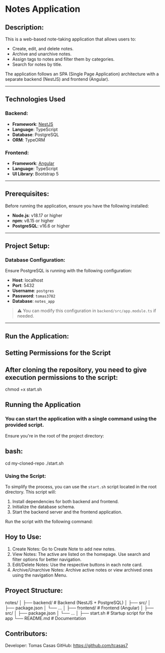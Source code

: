 # Notes Application

## Description:
This is a web-based note-taking application that allows users to:
- Create, edit, and delete notes.
- Archive and unarchive notes.
- Assign tags to notes and filter them by categories.
- Search for notes by title.

The application follows an SPA (Single Page Application) architecture with a separate backend (NestJS) and frontend (Angular).

---

## Technologies Used

### Backend:
- **Framework**: [NestJS](https://nestjs.com/)
- **Language**: TypeScript
- **Database**: PostgreSQL
- **ORM**: TypeORM

### Frontend:
- **Framework**: [Angular](https://angular.io/)
- **Language**: TypeScript
- **UI Library**: Bootstrap 5

---

## Prerequisites:
Before running the application, ensure you have the following installed:
- **Node.js**: v18.17 or higher
- **npm**: v8.15 or higher
- **PostgreSQL**: v16.6 or higher

---

## Project Setup:

### Database Configuration:
Ensure PostgreSQL is running with the following configuration:
- **Host**: localhost  
- **Port**: 5432  
- **Username**: `postgres`  
- **Password**: `tomas3782`  
- **Database**: `notes_app`  

> ⚠️ You can modify this configuration in `backend/src/app.module.ts` if needed.




---

## Run the Application:

## Setting Permissions for the Script
## After cloning the repository, you need to give execution permissions to the script:

chmod +x start.sh

## Running the Application
### You can start the application with a single command using the provided script.

Ensure you're in the root of the project directory:
## bash: 
cd my-cloned-repo
./start.sh

### Using the Script:
To simplify the process, you can use the `start.sh` script located in the root directory. This script will:
1. Install dependencies for both backend and frontend.
2. Initialize the database schema.
3. Start the backend server and the frontend application.

Run the script with the following command:

## Hoy to Use:
1. Create Notes: Go to Create Note to add new notes.
2. View Notes: The active are listed on the homepage. Use search and filter options for better navigation. 
3. Edit/Delete Notes: Use the respective buttons in each note card. 
4. Archive/Unarchive Notes: Archive active notes or view archived ones using the navigation Menu. 

## Proyect Structure:

notes/
│
├── backend/       # Backend (NestJS + PostgreSQL)
│   ├── src/
│   ├── package.json
│   └── ...
│
├── frontend/      # Frontend (Angular)
│   ├── src/
│   ├── package.json
│   └── ...
│
├── start.sh       # Startup script for the app
└── README.md      # Documentation

## Contributors: 
Developer: Tomas Casas
GitHub: https://github.com/tcasas7
